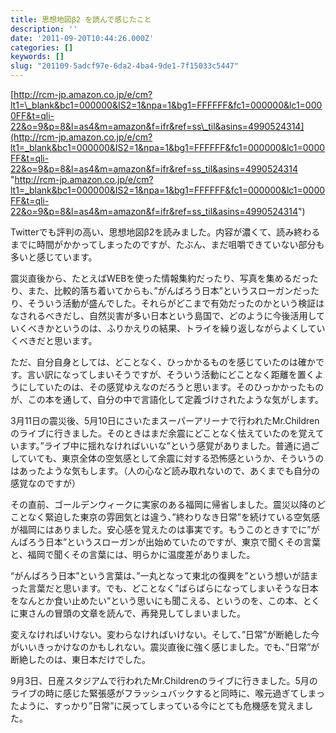 ```yaml
---
title: 思想地図β2 を読んで感じたこと
description: ''
date: '2011-09-20T10:44:26.000Z'
categories: []
keywords: []
slug: "201109-5adcf97e-6da2-4ba4-9de1-7f15033c5447"
---
```

[http://rcm-jp.amazon.co.jp/e/cm?lt1=\_blank&bc1=000000&IS2=1&npa=1&bg1=FFFFFF&fc1=000000&lc1=0000FF&t=qli-22&o=9&p=8&l=as4&m=amazon&f=ifr&ref=ss\_til&asins=4990524314](http://rcm-jp.amazon.co.jp/e/cm?lt1=_blank&bc1=000000&IS2=1&npa=1&bg1=FFFFFF&fc1=000000&lc1=0000FF&t=qli-22&o=9&p=8&l=as4&m=amazon&f=ifr&ref=ss_til&asins=4990524314 "http://rcm-jp.amazon.co.jp/e/cm?lt1=_blank&bc1=000000&IS2=1&npa=1&bg1=FFFFFF&fc1=000000&lc1=0000FF&t=qli-22&o=9&p=8&l=as4&m=amazon&f=ifr&ref=ss_til&asins=4990524314")

Twitterでも評判の高い、思想地図β2を読みました。内容が濃くて、読み終わるまでに時間がかかってしまったのですが、たぶん、まだ咀嚼できていない部分も多いと感じています。

震災直後から、たとえばWEBを使った情報集約だったり、写真を集めるだったり、また、比較的落ち着いてからも、”がんばろう日本”というスローガンだったり、そういう活動が盛んでした。それらがどこまで有効だったのかという検証はなされるべきだし、自然災害が多い日本という島国で、どのように今後活用していくべきかというのは、ふりかえりの結果、トライを繰り返しながらよくしていくべきだと思います。

ただ、自分自身としては、どことなく、ひっかかるものを感じていたのは確かです。言い訳になってしまいそうですが、そういう活動にどことなく距離を置くようにしていたのは、その感覚ゆえなのだろうと思います。そのひっかかったものが、この本を通して、自分の中で言語化して定義づけされたような気がします。

3月11日の震災後、5月10日にさいたまスーパーアリーナで行われたMr.Childrenのライブに行きました。そのときはまだ余震にどことなく怯えていたのを覚えています。”ライブ中に揺れなければいいな”という感覚がありました。普通に過ごしていても、東京全体の空気感として余震に対する恐怖感というか、そういうのはあったような気もします。（人の心など読み取れないので、あくまでも自分の感覚なのですが）

その直前、ゴールデンウィークに実家のある福岡に帰省しました。震災以降のどことなく緊迫した東京の雰囲気とは違う、”終わりなき日常”を続けている空気感が福岡にはありました。安心感を覚えたのは事実です。もうこのときすでに”がんばろう日本”というスローガンが出始めていたのですが、東京で聞くその言葉と、福岡で聞くその言葉には、明らかに温度差がありました。

“がんばろう日本”という言葉は、”一丸となって東北の復興を”という想いが詰まった言葉だと思います。でも、どことなく”ばらばらになってしまいそうな日本をなんとか食い止めたい”という思いにも聞こえる、というのを、この本、とくに東さんの冒頭の文章を読んで、再発見してしまいました。

変えなければいけない。変わらなければいけない。そして、”日常”が断絶した今がいいきっかけなのかもしれない。震災直後に強く感じました。でも、”日常”が断絶したのは、東日本だけでした。

9月3日、日産スタジアムで行われたMr.Childrenのライブに行きました。5月のライブの時に感じた緊張感がフラッシュバックすると同時に、喉元過ぎてしまったように、すっかり”日常”に戻ってしまっている今にとても危機感を覚えました。